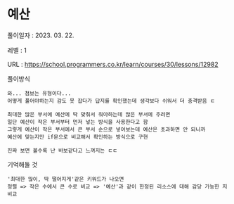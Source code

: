 # 예산 
풀이일자 : 2023. 03. 22.  
    
레벨 : 1    

URL : https://school.programmers.co.kr/learn/courses/30/lessons/12982  
    
풀이방식    

    와... 첨보는 유형이다...
    어떻게 풀어야하는지 감도 못 잡다가 답지를 확인했는데 생각보다 쉬워서 더 충격받음 ㄷ
    
    최대한 많은 부서에 예산에 딱 맞춰서 줘야하는데 많은 부서에 주려면
    일단 예산이 작은 부서부터 먼저 넣는 방식을 사용한다고 함
    그렇게 예산이 작은 부서에서 큰 부서 순으로 넣어보는데 예산은 초과하면 안 되니까
    예산에 맞는지만 if문으로 비교해서 확인하는 방식으로 구현
    
    진짜 보면 볼수록 난 바보같다고 느껴지는 ㄷㄷ


기억해둘 것  
    
    '최대한 많이, 딱 떨어지게'같은 키워드가 나오면
    정렬 => 작은 수에서 큰 수로 비교 => '예산'과 같이 한정된 리소스에 대해 감당 가능한 지 비교
